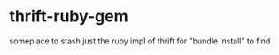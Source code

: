thrift-ruby-gem
===============

someplace to stash just the ruby impl of thrift for "bundle install" to find